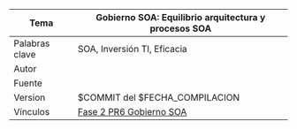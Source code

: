 |Tema|Gobierno SOA: **Equilibrio arquitectura y procesos SOA**
|----|-------------------------------------------------|
|Palabras clave|SOA, Inversión TI, Eficacia|
|Autor||
|Fuente||
|Version|$COMMIT del $FECHA_COMPILACION|
|Vínculos|[Fase 2 PR6 Gobierno SOA](N03a%a20Vsta%20aSegenta%20SOA%20FNA.md)|

<br>

